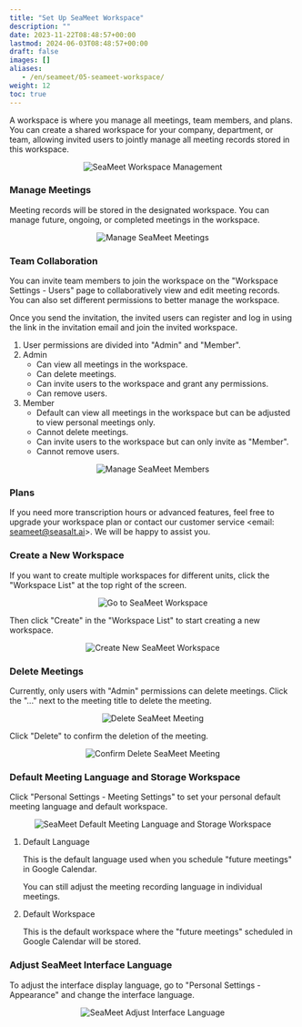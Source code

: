```yaml
---
title: "Set Up SeaMeet Workspace"
description: ""
date: 2023-11-22T08:48:57+00:00
lastmod: 2024-06-03T08:48:57+00:00
draft: false
images: []
aliases:
   - /en/seameet/05-seameet-workspace/
weight: 12
toc: true
---
```


A workspace is where you manage all meetings, team members, and plans. You can create a shared workspace for your company, department, or team, allowing invited users to jointly manage all meeting records stored in this workspace.

<center>

<img src="/images/seameet-en/05-seameet-workspace/seameet-workspace-management.png" alt="SeaMeet Workspace Management"/>

</center>

### Manage Meetings

Meeting records will be stored in the designated workspace. You can manage future, ongoing, or completed meetings in the workspace.

<center>

<img src="/images/seameet-en/05-seameet-workspace/manage-seameet-meetings.png" alt="Manage SeaMeet Meetings"/>

</center>

### Team Collaboration

You can invite team members to join the workspace on the "Workspace Settings - Users" page to collaboratively view and edit meeting records. You can also set different permissions to better manage the workspace.

Once you send the invitation, the invited users can register and log in using the link in the invitation email and join the invited workspace.

1. User permissions are divided into "Admin" and "Member".
2. Admin
    - Can view all meetings in the workspace.
    - Can delete meetings.
    - Can invite users to the workspace and grant any permissions.
    - Can remove users.
3. Member
    - Default can view all meetings in the workspace but can be adjusted to view personal meetings only.
    - Cannot delete meetings.
    - Can invite users to the workspace but can only invite as "Member".
    - Cannot remove users.

<center>

<img src="/images/seameet-en/05-seameet-workspace/manage-seameet-members.png" alt="Manage SeaMeet Members"/>

</center>

### Plans

If you need more transcription hours or advanced features, feel free to upgrade your workspace plan or contact our customer service <email: seameet@seasalt.ai>. We will be happy to assist you.

### Create a New Workspace

If you want to create multiple workspaces for different units, click the "Workspace List" at the top right of the screen.

<center>

<img src="/images/seameet-en/05-seameet-workspace/go-to-seameet-workspace.png" alt="Go to SeaMeet Workspace"/>

</center>

Then click "Create" in the "Workspace List" to start creating a new workspace.

<center>

<img src="/images/seameet-en/05-seameet-workspace/create-new-seameet-workspace.png" alt="Create New SeaMeet Workspace"/>

</center>

### Delete Meetings

Currently, only users with "Admin" permissions can delete meetings. Click the "..." next to the meeting title to delete the meeting.

<center>

<img src="/images/seameet-en/05-seameet-workspace/delete-seameet-meeting.png" alt="Delete SeaMeet Meeting"/>

</center>

Click "Delete" to confirm the deletion of the meeting.

<center>

<img src="/images/seameet-en/05-seameet-workspace/delete-seameet-meeting-2.png" alt="Confirm Delete SeaMeet Meeting"/>

</center>

### Default Meeting Language and Storage Workspace

Click "Personal Settings - Meeting Settings" to set your personal default meeting language and default workspace.

<center>

<img src="/images/seameet-en/05-seameet-workspace/seameet-default-meeting-language-and-storage-workspace.png" alt="SeaMeet Default Meeting Language and Storage Workspace"/>

</center>

1. Default Language

    This is the default language used when you schedule "future meetings" in Google Calendar.

    You can still adjust the meeting recording language in individual meetings.

2. Default Workspace

    This is the default workspace where the "future meetings" scheduled in Google Calendar will be stored.

### Adjust SeaMeet Interface Language

To adjust the interface display language, go to "Personal Settings - Appearance" and change the interface language.

<center>

<img src="/images/seameet-en/05-seameet-workspace/seameet-adjust-interface-language.png" alt="SeaMeet Adjust Interface Language"/>

</center>
